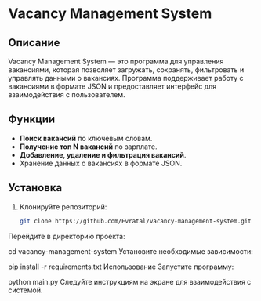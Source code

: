 # Vacancy Management System

## Описание

Vacancy Management System — это программа для управления вакансиями, которая позволяет загружать, сохранять, фильтровать и управлять данными о вакансиях. Программа поддерживает работу с вакансиями в формате JSON и предоставляет интерфейс для взаимодействия с пользователем.

## Функции

- **Поиск вакансий** по ключевым словам.
- **Получение топ N вакансий** по зарплате.
- **Добавление, удаление и фильтрация вакансий**.
- Хранение данных о вакансиях в формате JSON.

## Установка

1. Клонируйте репозиторий:

   ```bash
   git clone https://github.com/Evratal/vacancy-management-system.git
Перейдите в директорию проекта:

cd vacancy-management-system
Установите необходимые зависимости:

pip install -r requirements.txt
Использование
Запустите программу:

python main.py
Следуйте инструкциям на экране для взаимодействия с системой.


